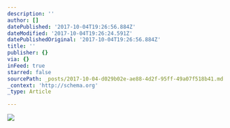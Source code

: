 ```yaml
---
description: ''
author: []
datePublished: '2017-10-04T19:26:56.884Z'
dateModified: '2017-10-04T19:26:24.591Z'
datePublishedOriginal: '2017-10-04T19:26:56.884Z'
title: ''
publisher: {}
via: {}
inFeed: true
starred: false
sourcePath: _posts/2017-10-04-d029b02e-ae88-4d2f-95ff-49a07f518b41.md
_context: 'http://schema.org'
_type: Article

---
```

![](https://the-grid-user-content.s3-us-west-2.amazonaws.com/a78ca8af-a5bf-4a11-aa2e-c852c395c9fd.jpg)